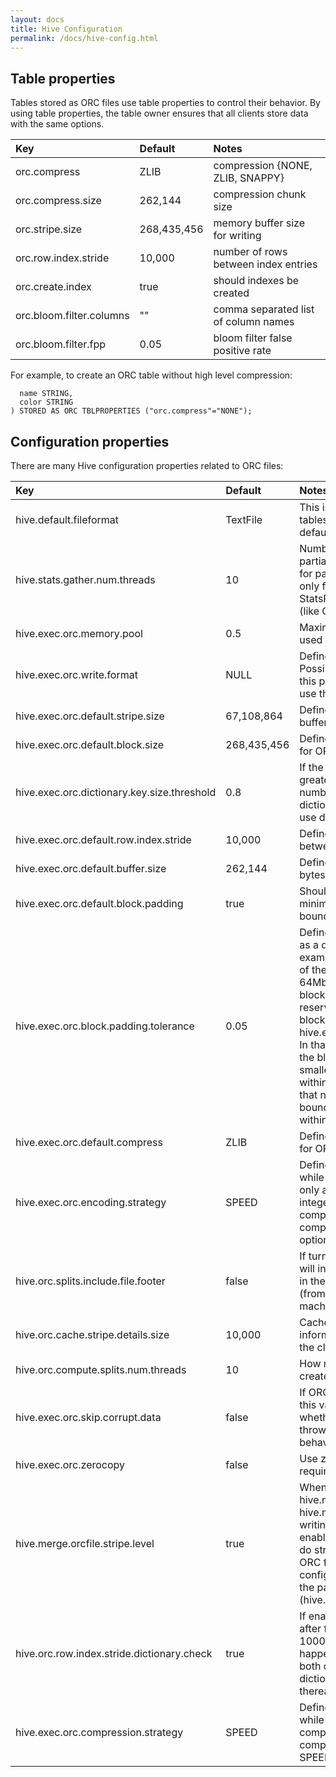 ```yaml
---
layout: docs
title: Hive Configuration
permalink: /docs/hive-config.html
---
```


## Table properties

Tables stored as ORC files use table properties to control their behavior. By
using table properties, the table owner ensures that all clients store data
with the same options.

Key                      | Default     | Notes
:----------------------- | :---------- | :------------------------
orc.compress             | ZLIB        | compression {NONE, ZLIB, SNAPPY}
orc.compress.size        | 262,144     | compression chunk size
orc.stripe.size          | 268,435,456 | memory buffer size for writing
orc.row.index.stride     | 10,000      | number of rows between index entries
orc.create.index         | true        | should indexes be created
orc.bloom.filter.columns | ""          | comma separated list of column names
orc.bloom.filter.fpp     | 0.05        | bloom filter false positive rate

For example, to create an ORC table without high level compression:

```CREATE TABLE istari (
  name STRING,
  color STRING
) STORED AS ORC TBLPROPERTIES ("orc.compress"="NONE");
```

## Configuration properties

There are many Hive configuration properties related to ORC files:

Key  | Default | Notes
:--- | :------ | :-----------
hive.default.fileformat | TextFile | This is the default file format for new tables. If it is set to ORC, new tables will default to ORC.
hive.stats.gather.num.threads | 10 | Number of threads used by partialscan/noscan analyze command for partitioned tables. This is applicable only for file formats that implement the StatsProvidingRecordReader interface (like ORC).
hive.exec.orc.memory.pool | 0.5 | Maximum fraction of heap that can be used by ORC file writers.
hive.exec.orc.write.format | NULL | Define the version of the file to write. Possible values are 0.11 and 0.12. If this parameter is not defined, ORC will use the latest version.
hive.exec.orc.default.stripe.size | 67,108,864 | Define the default size of ORC writer buffers in bytes.
hive.exec.orc.default.block.size | 268,435,456 | Define the default file system block size for ORC files.
hive.exec.orc.dictionary.key.size.threshold | 0.8 | If the number of keys in a dictionary is greater than this fraction of the total number of non-null rows, turn off dictionary encoding. Use 1.0 to always use dictionary encoding.
hive.exec.orc.default.row.index.stride | 10,000 | Define the default number of rows between row index entries.
hive.exec.orc.default.buffer.size | 262,144 | Define the default ORC buffer size, in bytes.
hive.exec.orc.default.block.padding | true | Should ORC file writers pad stripes to minimize stripes that cross HDFS block boundaries.
hive.exec.orc.block.padding.tolerance | 0.05 | Define the tolerance for block padding as a decimal fraction of stripe size (for example, the default value 0.05 is 5% of the stripe size). For the defaults of 64Mb ORC stripe and 256Mb HDFS blocks, a maximum of 3.2Mb will be reserved for padding within the 256Mb block with the default hive.exec.orc.block.padding.tolerance. In that case, if the available size within the block is more than 3.2Mb, a new smaller stripe will be inserted to fit within that space. This will make sure that no stripe written will cross block boundaries and cause remote reads within a node local task.
hive.exec.orc.default.compress | ZLIB | Define the default compression codec for ORC file.
hive.exec.orc.encoding.strategy | SPEED | Define the encoding strategy to use while writing data. Changing this will only affect the light weight encoding for integers. This flag will not change the compression level of higher level compression codec (like ZLIB). Possible options are SPEED and COMPRESSION.
hive.orc.splits.include.file.footer | false | If turned on, splits generated by ORC will include metadata about the stripes in the file. This data is read remotely (from the client or HiveServer2 machine) and sent to all the tasks.
hive.orc.cache.stripe.details.size | 10,000 | Cache size for keeping meta information about ORC splits cached in the client.
hive.orc.compute.splits.num.threads | 10 | How many threads ORC should use to create splits in parallel.
hive.exec.orc.skip.corrupt.data | false | If ORC reader encounters corrupt data, this value will be used to determine whether to skip the corrupt data or throw an exception. The default behavior is to throw an exception.
hive.exec.orc.zerocopy | false | Use zerocopy reads with ORC. (This requires Hadoop 2.3 or later.)
hive.merge.orcfile.stripe.level | true | When hive.merge.mapfiles, hive.merge.mapredfiles or hive.merge.tezfiles is enabled while writing a table with ORC file format, enabling this configuration property will do stripe-level fast merge for small ORC files. Note that enabling this configuration property will not honor the padding tolerance configuration (hive.exec.orc.block.padding.tolerance).
hive.orc.row.index.stride.dictionary.check | true | If enabled dictionary check will happen after first row index stride (default 10000 rows) else dictionary check will happen before writing first stripe. In both cases, the decision to use dictionary or not will be retained thereafter.
hive.exec.orc.compression.strategy | SPEED | Define the compression strategy to use while writing data. This changes the compression level of higher level compression codec. Value can be SPEED or COMPRESSION.
